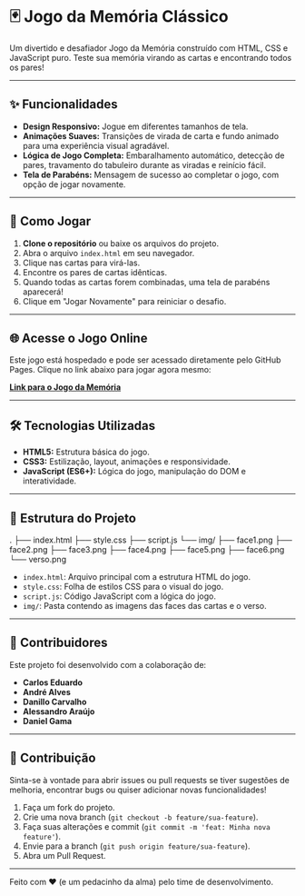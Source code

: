 # 🃏 Jogo da Memória Clássico

Um divertido e desafiador Jogo da Memória construído com HTML, CSS e JavaScript puro. Teste sua memória virando as cartas e encontrando todos os pares!

---

## ✨ Funcionalidades

* **Design Responsivo:** Jogue em diferentes tamanhos de tela.
* **Animações Suaves:** Transições de virada de carta e fundo animado para uma experiência visual agradável.
* **Lógica de Jogo Completa:** Embaralhamento automático, detecção de pares, travamento do tabuleiro durante as viradas e reinício fácil.
* **Tela de Parabéns:** Mensagem de sucesso ao completar o jogo, com opção de jogar novamente.

---

## 🚀 Como Jogar

1.  **Clone o repositório** ou baixe os arquivos do projeto.
2.  Abra o arquivo `index.html` em seu navegador.
3.  Clique nas cartas para virá-las.
4.  Encontre os pares de cartas idênticas.
5.  Quando todas as cartas forem combinadas, uma tela de parabéns aparecerá!
6.  Clique em "Jogar Novamente" para reiniciar o desafio.

---

## 🌐 Acesse o Jogo Online

Este jogo está hospedado e pode ser acessado diretamente pelo GitHub Pages. Clique no link abaixo para jogar agora mesmo:

[**Link para o Jogo da Memória**](https://soarezzsemj.github.io/Jogo-da-Memoria/)

---

## 🛠️ Tecnologias Utilizadas

* **HTML5:** Estrutura básica do jogo.
* **CSS3:** Estilização, layout, animações e responsividade.
* **JavaScript (ES6+):** Lógica do jogo, manipulação do DOM e interatividade.

---

## 📂 Estrutura do Projeto

.
├── index.html
├── style.css
├── script.js
└── img/
├── face1.png
├── face2.png
├── face3.png
├── face4.png
├── face5.png
├── face6.png
└── verso.png


* `index.html`: Arquivo principal com a estrutura HTML do jogo.
* `style.css`: Folha de estilos CSS para o visual do jogo.
* `script.js`: Código JavaScript com a lógica do jogo.
* `img/`: Pasta contendo as imagens das faces das cartas e o verso.

---

## 👥 Contribuidores

Este projeto foi desenvolvido com a colaboração de:

* **Carlos Eduardo**
* **André Alves**
* **Danillo Carvalho**
* **Alessandro Araújo**
* **Daniel Gama**

---

## 🤝 Contribuição

Sinta-se à vontade para abrir issues ou pull requests se tiver sugestões de melhoria, encontrar bugs ou quiser adicionar novas funcionalidades!

1.  Faça um fork do projeto.
2.  Crie uma nova branch (`git checkout -b feature/sua-feature`).
3.  Faça suas alterações e commit (`git commit -m 'feat: Minha nova feature'`).
4.  Envie para a branch (`git push origin feature/sua-feature`).
5.  Abra um Pull Request.

---


Feito com ❤️ (e um pedacinho da alma) pelo time de desenvolvimento.